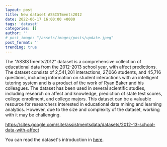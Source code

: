```yaml
---
layout: post
title: New dataset ASSISTments2012
date: 2022-06-17 16:00:00 +0000
tags: 'dataset'
categories: []
author: ''
# post_image: "/assets/images/posts/update.jpeg"
post_format: ''
trending: true
---
```

The "ASSISTments2012" dataset is a comprehensive collection of educational data from the 2012-2013 school year, with affect predictions. The dataset consists of 2,541,201 interactions, 27,066 students, and 45,716 questions, including information on student interactions with an intelligent tutoring system and is a product of the work of Ryan Baker and his colleagues. The dataset has been used in several scientific studies, including research on affect and knowledge, prediction of state test scores, college enrollment, and college majors. This dataset can be a valuable resource for researchers interested in educational data mining and learning analytics. However, due to the size and complexity of the dataset, working with it may be challenging.

https://sites.google.com/site/assistmentsdata/datasets/2012-13-school-data-with-affect

You can read the dataset's introduction in [here](https://pykt-toolkit.readthedocs.io/en/latest/datasets.html#assistments2012).
